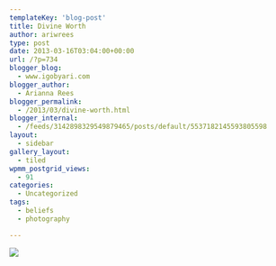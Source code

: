 ```yaml
---
templateKey: 'blog-post'
title: Divine Worth
author: ariwrees
type: post
date: 2013-03-16T03:04:00+00:00
url: /?p=734
blogger_blog:
  - www.igobyari.com
blogger_author:
  - Arianna Rees
blogger_permalink:
  - /2013/03/divine-worth.html
blogger_internal:
  - /feeds/3142898329549879465/posts/default/5537182145593805598
layout:
  - sidebar
gallery_layout:
  - tiled
wpmm_postgrid_views:
  - 91
categories:
  - Uncategorized
tags:
  - beliefs
  - photography

---
```

[![](https://www.igobyari.com/wp-content/uploads/2013/03/edithalf1.jpg)](https://www.igobyari.com/wp-content/uploads/2013/03/edithalf1-1.jpg)